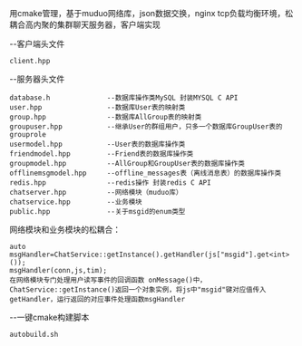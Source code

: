 用cmake管理，基于muduo网络库，json数据交换，nginx tcp负载均衡环境，松耦合高内聚的集群聊天服务器，客户端实现

--客户端头文件

    client.hpp              
--服务器头文件

    database.h              --数据库操作类MySQL 封装MYSQL C API
    user.hpp                --数据库User表的映射类
    group.hpp               --数据库AllGroup表的映射类
    groupuser.hpp           --继承User的群组用户，只多一个数据库GroupUser表的grouprole
    usermodel.hpp           --User表的数据库操作类
    friendmodel.hpp         --Friend表的数据库操作类
    groupmodel.hpp          --AllGroup和GroupUser表的数据库操作类
    offlinemsgmodel.hpp     --offline_messages表（离线消息表）的数据库操作类
    redis.hpp               --redis操作 封装redis C API
    chatserver.hpp          --网络模块（muduo库）
    chatservice.hpp         --业务模块
    public.hpp              --关于msgid的enum类型

网络模块和业务模块的松耦合：

    auto msgHandler=ChatService::getInstance().getHandler(js["msgid"].get<int>());
    msgHandler(conn,js,tim);
    在网络模块专门处理用户读写事件的回调函数 onMessage()中，ChatService::getInstance()返回一个对象实例，将js中"msgid"键对应值传入getHandler，运行返回的对应事件处理函数msgHandler

--一键cmake构建脚本

    autobuild.sh
